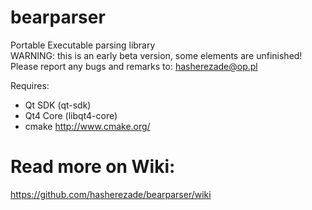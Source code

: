 bearparser
==========

Portable Executable parsing library<br/>
WARNING: this is an early beta version, some elements are unfinished!<br/>
Please report any bugs and remarks to: hasherezade@op.pl<br/>

Requires:
+ Qt SDK (qt-sdk)<br/>
+ Qt4 Core (libqt4-core)<br/>
+ cmake http://www.cmake.org/<br/>

Read more on Wiki:
===
https://github.com/hasherezade/bearparser/wiki
